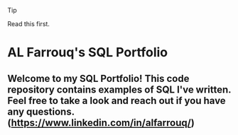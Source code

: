 > [!TIP]
> Read this first. 


# AL Farrouq's SQL Portfolio

## Welcome to my SQL Portfolio! This code repository contains examples of SQL I've written. Feel free to take a look and reach out if you have any questions. (https://www.linkedin.com/in/alfarrouq/) 


